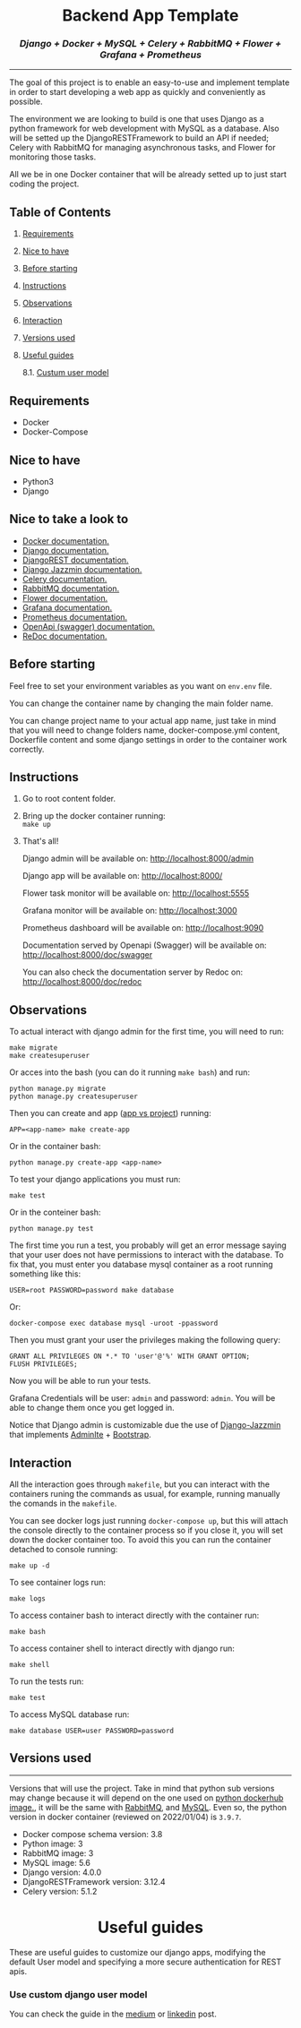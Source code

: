 <h1 align="center">
  <b>Backend App Template</b>
</h1>

<h3 align="center">
  <b><i> Django + Docker + MySQL + Celery + RabbitMQ + Flower + Grafana + Prometheus </i></b>
</h3>

* * *
The goal of this project is to enable an easy-to-use and implement template in order to start developing a web app as quickly and conveniently as possible.

The environment we are looking to build is one that uses Django as a python framework for web development with MySQL as a database. Also will be setted up the DjangoRESTFramework to build an API if needed; Celery with RabbitMQ for managing asynchronous tasks, and Flower for monitoring those tasks.

All we be in one Docker container that will be already setted up to just start coding the project.

## Table of Contents  
1. [Requirements](#requirements)  
2. [Nice to have](#nicetohave)  
3. [Before starting](#beforestarting)  
4. [Instructions](#instructions)   
5. [Observations](#observations)    
6. [Interaction](#interaction)
7. [Versions used](#versions)
8. [Useful guides](#usefullguides)
      
      8.1. [Custum user model](#customusermodel)   

<a name="requirements"/>

## Requirements
  - Docker
  - Docker-Compose

<a name="nicetohave"/>

## Nice to have
  - Python3
  - Django

<a name="nicetohave"/>

## Nice to take a look to
- [Docker documentation.](https://docs.celeryproject.org/en/stable/index.html#)
- [Django documentation.](https://www.djangoproject.com/)
- [DjangoREST documentation.](https://www.django-rest-framework.org/)
- [Django Jazzmin documentation.](https://django-jazzmin.readthedocs.io/)
- [Celery documentation.](https://docs.celeryproject.org/)
- [RabbitMQ documentation.](https://www.rabbitmq.com/)
- [Flower documentation.](https://flower.readthedocs.io/en/latest/)
- [Grafana documentation.](https://grafana.com/docs/)
- [Prometheus documentation.](https://prometheus.io/docs/introduction/overview/)
- [OpenApi (swagger) documentation.](https://swagger.io/specification/) 
- [ReDoc documentation.](https://redoc.ly/docs) 

<a name="beforestarting"/>

## Before starting
Feel free to set your environment variables as you want on ```env.env``` file.

You can change the container name by changing the main folder name.

You can change project name to your actual app name, just take in mind that you will need to change folders name, docker-compose.yml content, Dockerfile content and some django settings in order to the container work correctly.

<a name="instructions"/>

## Instructions

1. Go to root content folder.
2. Bring up the docker container running:  
    ```make up```
     
4. That's all!

    Django admin will be available on: [http://localhost:8000/admin](http://localhost:8000/admin)

    Django app will be available on: [http://localhost:8000/](http://localhost:8000/)

    Flower task monitor will be available on: [http://localhost:5555](http://localhost:5555)
    
    Grafana monitor will be available on: [http://localhost:3000](http://localhost:3000)
    
    Prometheus dashboard will be available on: [http://localhost:9090](http://localhost:9090)

    Documentation served by Openapi (Swagger) will be available on: [http://localhost:8000/doc/swagger](http://localhost:8000/doc/swagger/)

    You can also check the documentation server by Redoc on: [http://localhost:8000/doc/redoc](http://localhost:8000/doc/redoc/)

<a name="observations"/>

## Observations

To actual interact with django admin for the first time, you will need to run:

    make migrate
    make createsuperuser

Or acces into the bash (you can do it running ```make bash```) and run:

    python manage.py migrate
    python manage.py createsuperuser
    

Then you can create and app ([app vs project](https://docs.djangoproject.com/en/3.2/intro/tutorial01/#creating-the-polls-app)) running:

    APP=<app-name> make create-app

Or in the container bash:

    python manage.py create-app <app-name>


To test your django applications you must run:

    make test

Or in the conteiner bash:

    python manage.py test
    
The first time you run a test, you probably will get an error message saying that your user does not have permissions to interact with the database.
To fix that, you must enter you database mysql container as a root running something like this:
    
    USER=root PASSWORD=password make database

Or:

    docker-compose exec database mysql -uroot -ppassword

Then you must grant your user the privileges making the following query:

    GRANT ALL PRIVILEGES ON *.* TO 'user'@'%' WITH GRANT OPTION;
    FLUSH PRIVILEGES;

Now you will be able to run your tests.


Grafana Credentials will be user: ```admin``` and password: ```admin```. You will be able to change them once you get logged in.

Notice that Django admin is customizable due the use of [Django-Jazzmin](https://django-jazzmin.readthedocs.io/) that implements [Adminlte](https://adminlte.io/) + [Bootstrap](https://getbootstrap.com/).


<a name="interaction"/>

## Interaction
All the interaction goes through ```makefile```, but you can interact with the containers runing the commands as usual, for example, running manually the comands in the ```makefile```.

You can see docker logs just running ```docker-compose up```, but this will attach the console directly to the container process so if you close it, you will set down the docker container too. To avoid this you can run the container detached to console running:
  
    make up -d

To see container logs run:
  
    make logs

To access container bash to interact directly with the container run:

    make bash

To access container shell to interact directly with django run:

    make shell

To run the tests run:

    make test

To access MySQL database run:

    make database USER=user PASSWORD=password

<a name="versions"/>

## Versions used
* * *
Versions that will use the project. Take in mind that python sub versions may change because it will depend on the one used on [python dockerhub image.](https://hub.docker.com/_/python), it will be the same with [RabbitMQ](https://hub.docker.com/_/rabbitmq), and [MySQL](https://hub.docker.com/_/mysql). Even so, the python version in docker container (reviewed on 2022/01/04) is ```3.9.7```.

* Docker compose schema version:  3.8
* Python image:  3
* RabbitMQ image: 3
* MySQL image:  5.6
* Django version:  4.0.0
* DjangoRESTFramework version:  3.12.4
* Celery version:  5.1.2


<a name="usefullguides"/>

<h1 align="center">
  <b>Useful guides</b>
</h1>

These are useful guides to customize our django apps, modifying the default User model and specifying a more secure authentication for REST apis.

<a name="customusermodel"/>

### Use custom django user model

You can check the guide in the [medium](https://medium.com/@alex521e2/create-a-custom-user-model-in-django-4-0-a5fd7386b3e0) or [linkedin](https://www.linkedin.com/pulse/create-custom-user-model-django-40-alejandro-acho-mart%25C3%25ADnez/?trackingId=lFj6aKZmHN5pIKDnlOTykQ%3D%3D) post.
